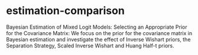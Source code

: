 # estimation-comparison
Bayesian Estimation of Mixed Logit Models: Selecting an Appropriate Prior for the Covariance Matrix:
We focus on the prior for the covariance matrix in Bayesian estimation and investigate the effect of Inverse Wishart priors, the Separation Strategy, Scaled Inverse Wishart and Huang Half-t priors.
